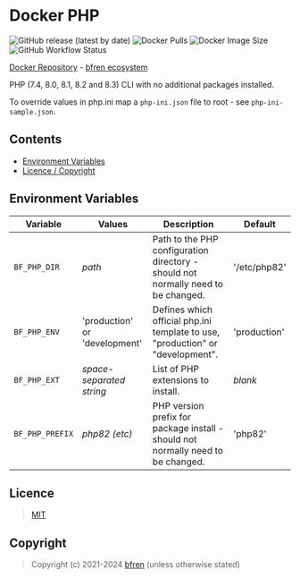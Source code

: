 # Docker PHP

![GitHub release (latest by date)](https://img.shields.io/github/v/release/bfren/docker-php) ![Docker Pulls](https://img.shields.io/endpoint?url=https%3A%2F%2Fbfren.dev%2Fdocker%2Fpulls%2Fphp) ![Docker Image Size](https://img.shields.io/endpoint?url=https%3A%2F%2Fbfren.dev%2Fdocker%2Fsize%2Fphp) ![GitHub Workflow Status](https://img.shields.io/github/actions/workflow/status/bfren/docker-php/dev.yml?branch=main)

[Docker Repository](https://hub.docker.com/r/bfren/php) - [bfren ecosystem](https://github.com/bfren/docker)

PHP (7.4, 8.0, 8.1, 8.2 and 8.3) CLI with no additional packages installed.

To override values in php.ini map a `php-ini.json` file to root - see `php-ini-sample.json`.

## Contents

* [Environment Variables](#environment-variables)
* [Licence / Copyright](#licence)

## Environment Variables

| Variable          | Values                        | Description                                                                       | Default       |
| ----------------- | ----------------------------- | --------------------------------------------------------------------------------- | ------------- |
| `BF_PHP_DIR`      | *path*                        | Path to the PHP configuration directory - should not normally need to be changed. | '/etc/php82'  |
| `BF_PHP_ENV`      | 'production' or 'development' | Defines which official php.ini template to use, "production" or "development".    | 'production'  |
| `BF_PHP_EXT`      | *space-separated string*      | List of PHP extensions to install.                                                | *blank*       |
| `BF_PHP_PREFIX`   | *php82 (etc)*                 | PHP version prefix for package install - should not normally need to be changed.  | 'php82'       |

## Licence

> [MIT](https://mit.bfren.dev/2021)

## Copyright

> Copyright (c) 2021-2024 [bfren](https://bfren.dev) (unless otherwise stated)
